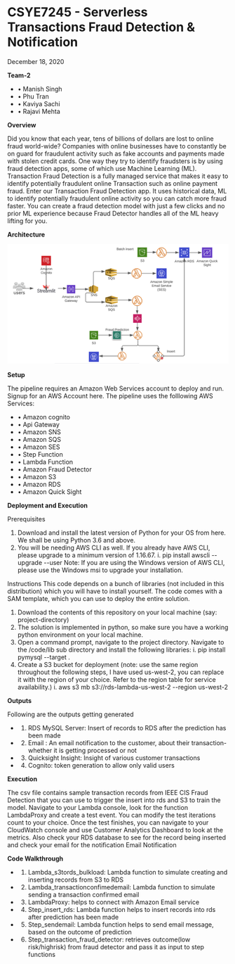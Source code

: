 # CSYE7245 - Serverless Transactions Fraud Detection & Notification
December  18, 2020

**Team-2**
* •	Manish Singh
* •	Phu Tran
* •	Kaviya Sachi
* •	Rajavi Mehta


**Overview**

Did you know that each year, tens of billions of dollars are lost to online fraud world-wide?
Companies with online businesses have to constantly be on guard for fraudulent activity such as fake accounts and payments made with stolen credit cards.  One way they try to identify fraudsters is by using fraud detection apps, some of which use Machine Learning (ML).
Transaction Fraud Detection is a fully managed service that makes it easy to identify potentially fraudulent online Transaction such as online payment fraud.
Enter our Transaction Fraud Detection app. It uses historical data, ML to identify potentially fraudulent online activity so you can catch more fraud faster. You can create a fraud detection model with just a few clicks and no prior ML experience because Fraud Detector handles all of the ML heavy lifting for you.


**Architecture**

![](https://github.com/Kaylakh/Serverless_Fraud_detection_pipeline/blob/main/architecture.png) 

**Setup**

The pipeline requires an Amazon Web Services account to deploy and run. Signup for an AWS Account here. The pipeline uses the folllowing AWS Services:
* •	Amazon cognito
* •	Api Gateway
* •	Amazon SNS
* •	Amazon SQS
* •	Amazon SES
* •	Step Function
* •	Lambda Function
* •	Amazon Fraud Detector
* •	Amazon S3
* •	Amazon RDS
* •	Amazon Quick Sight

**Deployment and Execution**

Prerequisites
1.	Download and install the latest version of Python for your OS from here. We shall be using Python 3.6 and above.
2.	You will be needing AWS CLI as well. If you already have AWS CLI, please upgrade to a minimum version of 1.16.67.
i.	 pip install awscli --upgrade --user
Note: If you are using the Windows version of AWS CLI, please use the Windows msi to upgrade your installation.

Instructions
This code depends on a bunch of libraries (not included in this distribution) which you will have to install yourself. The code comes with a SAM template, which you can use to deploy the entire solution.
1.	Download the contents of this repository on your local machine (say: project-directory)
2.	The solution is implemented in python, so make sure you have a working python environment on your local machine.
3.	Open a command prompt, navigate to the project directory. Navigate to the /code/lib sub directory and install the following libraries:
i.	 pip install pymysql --target .
4.	Create a S3 bucket for deployment (note: use the same region throughout the following steps, I have used us-west-2, you can replace it with the region of your choice. Refer to the region table for service availability.)
i.	 aws s3 mb s3://rds-lambda-us-west-2 --region us-west-2



**Outputs**

Following are the outputs getting generated
* 1.	RDS MySQL Server: Insert of records to RDS after the prediction has been made
* 2.	Email : An email notification to the customer, about their transaction- whether it is getting processed or not
* 3.	Quicksight Insight: Insight of various customer transactions
* 4.	Cognito: token generation to allow only valid users


**Execution**

The csv file contains sample transaction records from IEEE CIS Fraud Detection that you can use to trigger the insert into rds and S3 to train the model. Navigate to your Lambda console, look for the  function LambdaProxy and create a test event. You can modify the test iterations count to your choice.
Once the test finishes, you can navigate to your CloudWatch console and use Customer Analytics Dashboard to look at the metrics. Also check your RDS database to see for the record being inserted and check your email for the notification
Email Notification
 
 
 
**Code Walkthrough**

* 1.	Lambda_s3tords_bulkload: Lambda function to simulate creating and inserting records from S3 to RDS
* 2.	Lambda_transactionconfimedemail: Lambda function to simulate sending a transaction confirmed email
* 3.	LambdaProxy: helps to connect with Amazon Email service 
* 4.	Step_insert_rds: Lambda function helps to insert records into rds after prediction has been made
* 5.	Step_sendemail: Lambda function helps to send email message, based on the outcome of prediction
* 6.	Step_transaction_fraud_detector: retrieves outcome(low risk/highrisk) from fraud detector and pass it as input to step functions

